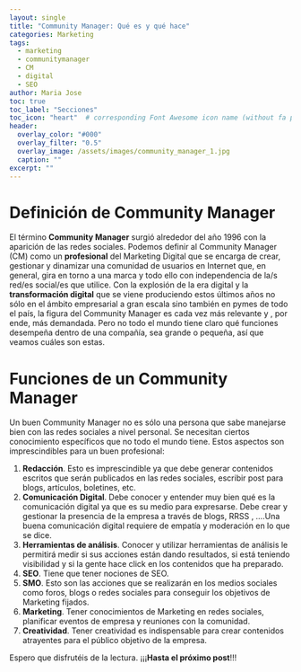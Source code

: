 ```yaml
---
layout: single
title: "Community Manager: Qué es y qué hace"
categories: Marketing
tags:
  - marketing
  - communitymanager
  - CM
  - digital
  - SEO
author: Maria Jose
toc: true
toc_label: "Secciones"
toc_icon: "heart"  # corresponding Font Awesome icon name (without fa prefix)
header:
  overlay_color: "#000"
  overlay_filter: "0.5"
  overlay_image: /assets/images/community_manager_1.jpg
  caption: ""
excerpt: ""
---
```



# Definición de Community Manager

El término **Community Manager** surgió alrededor del año 1996 con la aparición de las redes sociales. Podemos definir al Community Manager (CM) como un **profesional** del Marketing Digital que se encarga de crear, gestionar y dinamizar una comunidad de usuarios en Internet que, en general, gira en torno a una marca y todo ello con independencia de la/s red/es social/es que utilice.
Con la explosión de la era digital y la **transformación digital** que se viene produciendo estos últimos años no sólo en el ámbito empresarial a gran escala sino también en pymes de todo el país, la figura del Community Manager es cada vez más relevante y , por ende, más demandada. Pero no todo el mundo tiene claro qué funciones desempeña dentro de una compañía, sea grande o pequeña, así que veamos cuáles son estas.

# Funciones de un Community Manager

Un buen Community Manager no es sólo una persona que sabe manejarse bien con las redes sociales a nivel personal. Se necesitan ciertos conocimiento específicos que no todo el mundo tiene. Estos aspectos son imprescindibles para un buen profesional:

1. **Redacción**. Esto es imprescindible ya que debe generar contenidos escritos que serán publicados en las redes sociales, escribir post para blogs, artículos, boletines, etc.
2. **Comunicación Digital**. Debe conocer y entender muy bien qué es la comunicación digital ya que es su medio para expresarse. Debe crear y gestionar la presencia de la empresa   a través de blogs, RRSS , ….Una buena comunicación digital requiere de empatía y moderación en lo que se dice.
3. **Herramientas de análisis**. Conocer y utilizar herramientas de análisis le permitirá medir si sus acciones están dando resultados, si está teniendo visibilidad y si la gente hace click en los contenidos que ha preparado.
4. **SEO**. Tiene que tener nociones de SEO.
5. **SMO**. Esto son las acciones que se realizarán en los medios sociales como foros, blogs o redes sociales para conseguir los objetivos de Marketing fijados.
6. **Marketing**. Tener conocimientos de Marketing en redes sociales, planificar eventos de empresa y reuniones con la comunidad.
7. **Creatividad**. Tener creatividad es indispensable para crear contenidos atrayentes para el público objetivo de la empresa.

Espero que disfrutéis de la lectura. ¡¡¡**Hasta el próximo post**!!!
